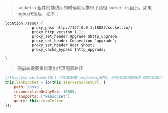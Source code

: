 
> socket.io 组件前端访问的时候默认携带了路径 `socket.io`,因此，如果nginx代理后，如下：
```nginx
location /ssso/ {
			proxy_pass http://127.0.0.1:18083/socket.io/;
			proxy_http_version 1.1;
            proxy_set_header Upgrade $http_upgrade;
            proxy_set_header Connection 'upgrade';
            proxy_set_header Host $host;
            proxy_cache_bypass $http_upgrade;
		
}
```
> 则前端需要重新添加代理配置路径

```javascript
//this.$serverSocketUrl 只需要配置 wss/ws+ip即可，无需添加代理路径 即时添加也不生效 （要生效则同时要在后端socketio服务器配置 namespace）
this.linkSocket = io(this.$serverSocketUrl, {
    path:'/ssso',
    reconnectionDelayMax: 10000,
    transports: ["websocket"],
    query: this.formInline
});
```